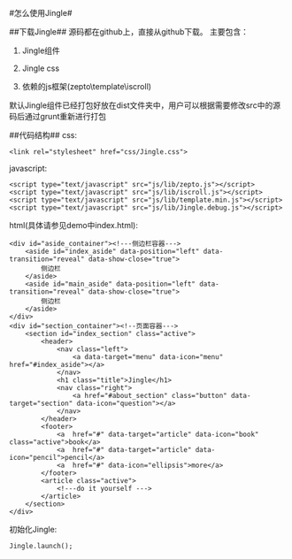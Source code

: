 #怎么使用Jingle#

##下载Jingle##
源码都在github上，直接从github下载。
主要包含：

1. Jingle组件

2. Jingle css

3. 依赖的js框架(zepto\template\iscroll)


默认Jingle组件已经打包好放在dist文件夹中，用户可以根据需要修改src中的源码后通过grunt重新进行打包

##代码结构##
css:
	
	<link rel="stylesheet" href="css/Jingle.css">

javascript:

	<script type="text/javascript" src="js/lib/zepto.js"></script>
	<script type="text/javascript" src="js/lib/iscroll.js"></script>
	<script type="text/javascript" src="js/lib/template.min.js"></script>
	<script type="text/javascript" src="js/lib/Jingle.debug.js"></script>

html(具体请参见demo中index.html):

	<div id="aside_container"><!---侧边栏容器--->
	    <aside id="index_aside" data-position="left" data-transition="reveal" data-show-close="true">
	        侧边栏
	    </aside>
	    <aside id="main_aside" data-position="left" data-transition="reveal" data-show-close="true">
	        侧边栏
	    </aside>
	</div>
	<div id="section_container"><!--页面容器--->
	    <section id="index_section" class="active">
	        <header>
	            <nav class="left">
	                <a data-target="menu" data-icon="menu" href="#index_aside"></a>
	            </nav>
	            <h1 class="title">Jingle</h1>
	            <nav class="right">
	                <a href="#about_section" class="button" data-target="section" data-icon="question"></a>
	            </nav>
	        </header>
	        <footer>
	            <a  href="#" data-target="article" data-icon="book" class="active">book</a>
	            <a  href="#" data-target="article" data-icon="pencil">pencil</a>
	            <a  href="#" data-icon="ellipsis">more</a>
	        </footer>
	        <article class="active">
	            <!---do it yourself --->
	        </article>
	    </section>
	</div>

初始化Jingle:

	Jingle.launch();


